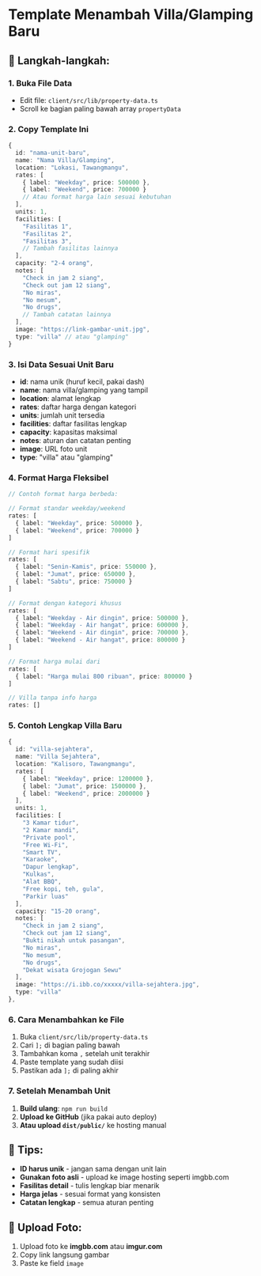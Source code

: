 # Template Menambah Villa/Glamping Baru

## 📝 Langkah-langkah:

### 1. Buka File Data
- Edit file: `client/src/lib/property-data.ts`
- Scroll ke bagian paling bawah array `propertyData`

### 2. Copy Template Ini
```typescript
{
  id: "nama-unit-baru",
  name: "Nama Villa/Glamping",
  location: "Lokasi, Tawangmangu",
  rates: [
    { label: "Weekday", price: 500000 },
    { label: "Weekend", price: 700000 }
    // Atau format harga lain sesuai kebutuhan
  ],
  units: 1,
  facilities: [
    "Fasilitas 1",
    "Fasilitas 2",
    "Fasilitas 3",
    // Tambah fasilitas lainnya
  ],
  capacity: "2-4 orang",
  notes: [
    "Check in jam 2 siang",
    "Check out jam 12 siang",
    "No miras",
    "No mesum",
    "No drugs",
    // Tambah catatan lainnya
  ],
  image: "https://link-gambar-unit.jpg",
  type: "villa" // atau "glamping"
}
```

### 3. Isi Data Sesuai Unit Baru
- **id**: nama unik (huruf kecil, pakai dash)
- **name**: nama villa/glamping yang tampil
- **location**: alamat lengkap
- **rates**: daftar harga dengan kategori
- **units**: jumlah unit tersedia
- **facilities**: daftar fasilitas lengkap
- **capacity**: kapasitas maksimal
- **notes**: aturan dan catatan penting
- **image**: URL foto unit
- **type**: "villa" atau "glamping"

### 4. Format Harga Fleksibel
```typescript
// Contoh format harga berbeda:

// Format standar weekday/weekend
rates: [
  { label: "Weekday", price: 500000 },
  { label: "Weekend", price: 700000 }
]

// Format hari spesifik
rates: [
  { label: "Senin-Kamis", price: 550000 },
  { label: "Jumat", price: 650000 },
  { label: "Sabtu", price: 750000 }
]

// Format dengan kategori khusus
rates: [
  { label: "Weekday - Air dingin", price: 500000 },
  { label: "Weekday - Air hangat", price: 600000 },
  { label: "Weekend - Air dingin", price: 700000 },
  { label: "Weekend - Air hangat", price: 800000 }
]

// Format harga mulai dari
rates: [
  { label: "Harga mulai 800 ribuan", price: 800000 }
]

// Villa tanpa info harga
rates: []
```

### 5. Contoh Lengkap Villa Baru
```typescript
{
  id: "villa-sejahtera",
  name: "Villa Sejahtera",
  location: "Kalisoro, Tawangmangu",
  rates: [
    { label: "Weekday", price: 1200000 },
    { label: "Jumat", price: 1500000 },
    { label: "Weekend", price: 2000000 }
  ],
  units: 1,
  facilities: [
    "3 Kamar tidur",
    "2 Kamar mandi",
    "Private pool",
    "Free Wi-Fi",
    "Smart TV",
    "Karaoke",
    "Dapur lengkap",
    "Kulkas",
    "Alat BBQ",
    "Free kopi, teh, gula",
    "Parkir luas"
  ],
  capacity: "15-20 orang",
  notes: [
    "Check in jam 2 siang",
    "Check out jam 12 siang",
    "Bukti nikah untuk pasangan",
    "No miras",
    "No mesum",
    "No drugs",
    "Dekat wisata Grojogan Sewu"
  ],
  image: "https://i.ibb.co/xxxxx/villa-sejahtera.jpg",
  type: "villa"
},
```

### 6. Cara Menambahkan ke File
1. Buka `client/src/lib/property-data.ts`
2. Cari `];` di bagian paling bawah
3. Tambahkan koma `,` setelah unit terakhir
4. Paste template yang sudah diisi
5. Pastikan ada `];` di paling akhir

### 7. Setelah Menambah Unit
1. **Build ulang**: `npm run build`
2. **Upload ke GitHub** (jika pakai auto deploy)
3. **Atau upload `dist/public/`** ke hosting manual

## 🎯 Tips:
- **ID harus unik** - jangan sama dengan unit lain
- **Gunakan foto asli** - upload ke image hosting seperti imgbb.com
- **Fasilitas detail** - tulis lengkap biar menarik
- **Harga jelas** - sesuai format yang konsisten
- **Catatan lengkap** - semua aturan penting

## 📱 Upload Foto:
1. Upload foto ke **imgbb.com** atau **imgur.com**
2. Copy link langsung gambar
3. Paste ke field `image`